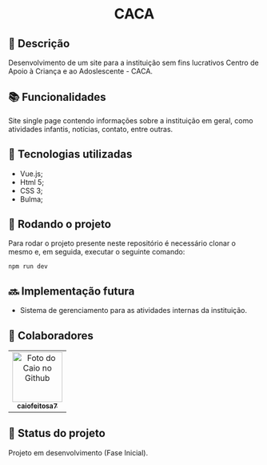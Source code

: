 <h1 align="center">CACA</h1>

## :memo: Descrição
Desenvolvimento de um site para a instituição sem fins lucrativos Centro de Apoio à Criança e ao Adoslescente - CACA.

## :books: Funcionalidades
Site single page contendo informações sobre a instituição em geral, como atividades infantis, notícias, contato, entre outras.

## :wrench: Tecnologias utilizadas
* Vue.js;
* Html 5;
* CSS 3;
* Bulma;

## :rocket: Rodando o projeto
Para rodar o projeto presente neste repositório é necessário clonar o mesmo e, em seguida, executar o seguinte comando:
```
npm run dev
```

## :soon: Implementação futura
* Sistema de gerenciamento para as atividades internas da instituição.

## :handshake: Colaboradores
<table>
  <tr>
    <td align="center">
      <a href="http://github.com/caiofeitosa7">
        <img src="https://avatars.githubusercontent.com/u/68925245?s=400&u=4dc58e4e9c2575d5ccdbf33ddfd5f08d58c7f5dc&v=4" width="100px;" alt="Foto do Caio no Github"/><br>
        <sub>
          <b>caiofeitosa7</b>
        </sub>
      </a>
    </td>
  </tr>
</table>

## :dart: Status do projeto
Projeto em desenvolvimento (Fase Inicial).